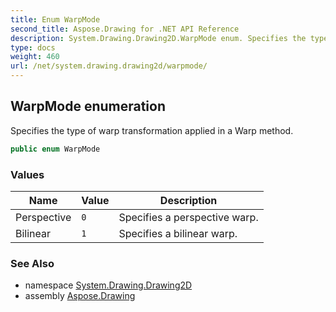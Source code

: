 ```yaml
---
title: Enum WarpMode
second_title: Aspose.Drawing for .NET API Reference
description: System.Drawing.Drawing2D.WarpMode enum. Specifies the type of warp transformation applied in a Warp method
type: docs
weight: 460
url: /net/system.drawing.drawing2d/warpmode/
---
```

## WarpMode enumeration

Specifies the type of warp transformation applied in a Warp method.

```csharp
public enum WarpMode
```

### Values

| Name | Value | Description |
| --- | --- | --- |
| Perspective | `0` | Specifies a perspective warp. |
| Bilinear | `1` | Specifies a bilinear warp. |

### See Also

* namespace [System.Drawing.Drawing2D](../../system.drawing.drawing2d/)
* assembly [Aspose.Drawing](../../)


